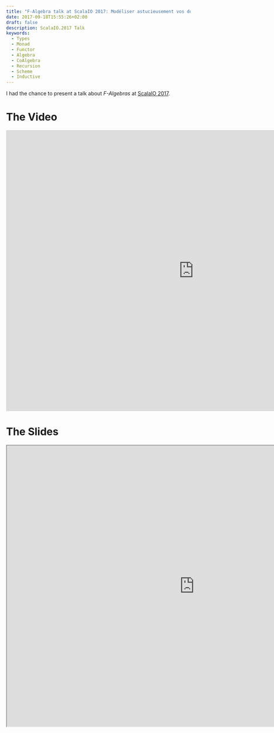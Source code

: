 ```yaml
---
title: "F-Algebra talk at ScalaIO 2017: Modéliser astucieusement vos données"
date: 2017-09-18T15:55:26+02:00
draft: false
description: ScalaIO.2017 Talk
keywords:
  - Types
  - Monad
  - Functor
  - Algebra
  - CoAlgebra
  - Recursion
  - Scheme
  - Inductive
---
```


I had the chance to present a talk about *F-Algebras* at [ScalaIO 2017](https://scala.io/2017/talks.html#/#SJO-8794).

# The Video

<iframe width="1024" height="768" src="https://www.youtube.com/embed/MfxN6oSLKDU" frameborder="0" allow="accelerometer; autoplay; encrypted-media; gyroscope; picture-in-picture" allowfullscreen></iframe>  

# The Slides

<iframe width="1024" height="768" src="https://chrilves.github.io/f-algebra-talk"></iframe>
